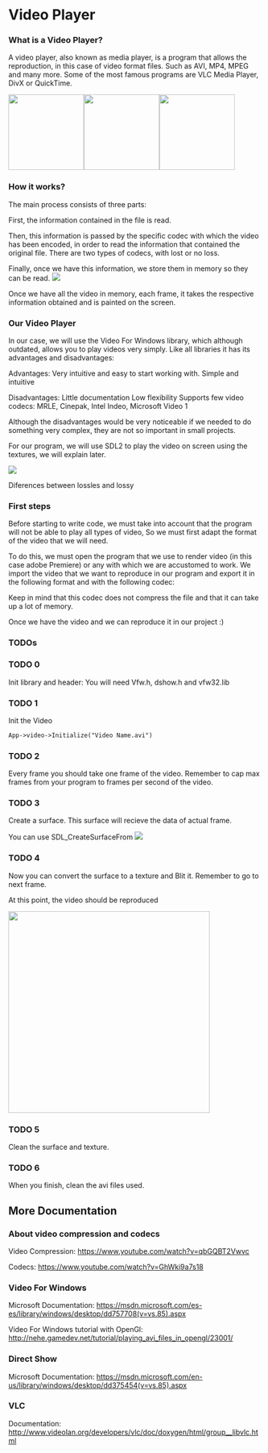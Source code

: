 # Video Player

### What is a Video Player?

A video player, also known as media player, is a program that allows the reproduction, in this case of video format files. Such as AVI, MP4, MPEG and many more.
Some of the most famous programs are VLC Media Player, DivX or QuickTime.


<img src="http://simosystems.eu/images/vlc.gif" width="150"><img src="http://images.apple.com/euro/quicktime/download/images/icon_qt_big.jpg" width="150"><img src="http://www.albinoblacksheep.com/download/icon/wmp.png" width="150">



### How it works?

The main process consists of three parts:

First, the information contained in the file is read.

Then, this information is passed by the specific codec with which the video has been encoded, in order to read the information that contained the original file. There are two types of codecs, with lost or no loss.

Finally, once we have this information, we store them in memory so they can be read.
![](http://i1152.photobucket.com/albums/p485/mikimik1997/Process_zps2xgitvkv.jpg)



Once we have all the video in memory, each frame, it takes the respective information obtained and is painted on the screen.

### Our Video Player
In our case, we will use the Video For Windows library, 
which although outdated, allows you to play videos very simply. 
Like all libraries it has its advantages and disadvantages:

Advantages:
Very intuitive and easy to start working with.
Simple and intuitive

Disadvantages:
Little documentation
Low flexibility
Supports few video codecs: MRLE, Cinepak, Intel Indeo, Microsoft Video 1


Although the disadvantages would be very noticeable if we needed to do something very complex,
 they are not so important in small projects.

For our program, we will use SDL2 to play the video on screen using the textures, we will explain later.

![](http://cdn.makeuseof.com/wp-content/uploads/2015/03/lossless-vs-lossy-compression-dragonfly.png)

Diferences between lossles and lossy 

### First steps

Before starting to write code, we must take into account that the 
program will not be able to play all types of video,
So we must first adapt the format of the video that we will need.

To do this, we must open the program that we use to render video (in this case adobe Premiere) or any with which we are accustomed to work.
We import the video that we want to reproduce in our program and export it in the following format and with the following codec:

Keep in mind that this codec does not compress the file and that it can take up a lot of memory.

Once we have the video and we can reproduce it in our project :)

### TODOs


### TODO 0
Init library and header:
You will need Vfw.h, dshow.h and vfw32.lib

### TODO 1
Init the Video

```markdown
App->video->Initialize("Video Name.avi")
```
### TODO 2
Every frame you should take one frame of the video. Remember to cap max frames from your program to frames per second of the video.


### TODO 3
Create a surface. This surface will recieve the data of actual frame.

You can use SDL_CreateSurfaceFrom
![](http://i1152.photobucket.com/albums/p485/mikimik1997/BUFFER_zpssdsmq4ab.gif)


### TODO 4
Now you can convert the surface to a texture and Blit it. Remember to go to next frame.

At this point, the video should be reproduced

<img src="https://i.giphy.com/XreQmk7ETCak0.gif" width="400">


### TODO 5
Clean the surface and texture.

### TODO 6
When you finish, clean the avi files used.


## More Documentation

### About video compression and codecs
Video Compression: <https://www.youtube.com/watch?v=qbGQBT2Vwvc>

Codecs: <https://www.youtube.com/watch?v=GhWki9a7s18>

### Video For Windows
Microsoft Documentation: <https://msdn.microsoft.com/es-es/library/windows/desktop/dd757708(v=vs.85).aspx>

Video For Windows tutorial with OpenGl: <http://nehe.gamedev.net/tutorial/playing_avi_files_in_opengl/23001/>


### Direct Show
Microsoft Documentation: <https://msdn.microsoft.com/en-us/library/windows/desktop/dd375454(v=vs.85).aspx>

### VLC
Documentation: <http://www.videolan.org/developers/vlc/doc/doxygen/html/group__libvlc.html>
